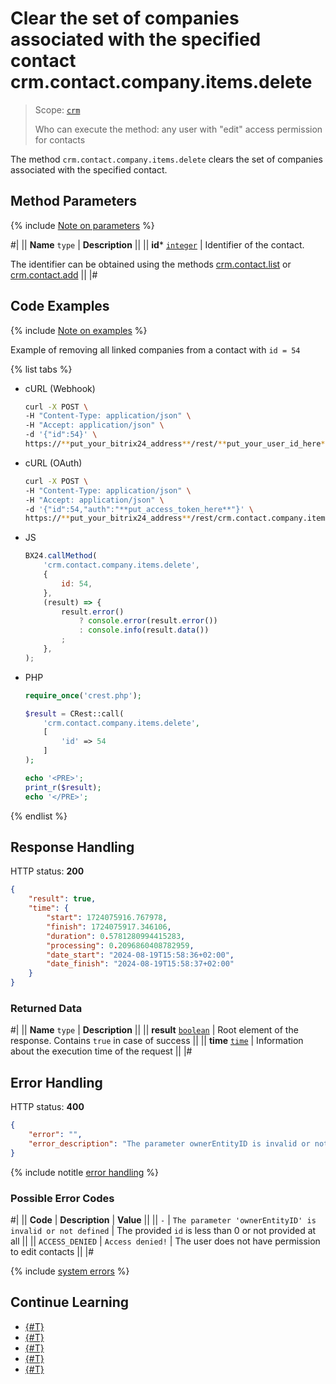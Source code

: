 # Clear the set of companies associated with the specified contact crm.contact.company.items.delete

> Scope: [`crm`](../../../scopes/permissions.md)
>
> Who can execute the method: any user with "edit" access permission for contacts

The method `crm.contact.company.items.delete` clears the set of companies associated with the specified contact.

## Method Parameters

{% include [Note on parameters](../../../../_includes/required.md) %}

#|
|| **Name**
`type` | **Description** ||
|| **id***
[`integer`][1] | Identifier of the contact.

The identifier can be obtained using the methods [crm.contact.list](../crm-contact-list.md) or [crm.contact.add](../crm-contact-add.md) ||
|#

## Code Examples

{% include [Note on examples](../../../../_includes/examples.md) %}

Example of removing all linked companies from a contact with `id = 54`

{% list tabs %}

- cURL (Webhook)

    ```bash
    curl -X POST \
    -H "Content-Type: application/json" \
    -H "Accept: application/json" \
    -d '{"id":54}' \
    https://**put_your_bitrix24_address**/rest/**put_your_user_id_here**/**put_your_webhook_here**/crm.contact.company.items.delete
    ```

- cURL (OAuth)

    ```bash
    curl -X POST \
    -H "Content-Type: application/json" \
    -H "Accept: application/json" \
    -d '{"id":54,"auth":"**put_access_token_here**"}' \
    https://**put_your_bitrix24_address**/rest/crm.contact.company.items.delete
    ```

- JS

    ```js
    BX24.callMethod(
        'crm.contact.company.items.delete',
        {
            id: 54,
        },
        (result) => {
            result.error()
                ? console.error(result.error())
                : console.info(result.data())
            ;
        },
    );
    ```

- PHP

    ```php
    require_once('crest.php');

    $result = CRest::call(
        'crm.contact.company.items.delete',
        [
            'id' => 54
        ]
    );

    echo '<PRE>';
    print_r($result);
    echo '</PRE>';
    ```

{% endlist %}

## Response Handling

HTTP status: **200**

```json
{
    "result": true,
    "time": {
        "start": 1724075916.767978,
        "finish": 1724075917.346106,
        "duration": 0.5781280994415283,
        "processing": 0.2096860408782959,
        "date_start": "2024-08-19T15:58:36+02:00",
        "date_finish": "2024-08-19T15:58:37+02:00"
    }
}
```

### Returned Data

#|
|| **Name**
`type` | **Description** ||
|| **result**
[`boolean`][1] | Root element of the response. Contains `true` in case of success ||
|| **time**
[`time`][1] | Information about the execution time of the request ||
|#

## Error Handling

HTTP status: **400**

```json
{
    "error": "",
    "error_description": "The parameter ownerEntityID is invalid or not defined."
}
```

{% include notitle [error handling](../../../../_includes/error-info.md) %}

### Possible Error Codes

#|
|| **Code** | **Description** | **Value** ||
|| `-`     | `The parameter 'ownerEntityID' is invalid or not defined` | The provided `id` is less than 0 or not provided at all ||
|| `ACCESS_DENIED` | `Access denied!` | The user does not have permission to edit contacts ||
|#

{% include [system errors](../../../../_includes/system-errors.md) %}

## Continue Learning

- [{#T}](./crm-contact-company-add.md)
- [{#T}](./crm-contact-company-delete.md)
- [{#T}](./crm-contact-company-fields.md)
- [{#T}](./crm-contact-company-items-get.md)
- [{#T}](./crm-contact-company-items-set.md)

[1]: ../../../data-types.md
